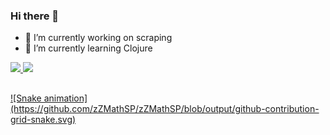 ### Hi there 👋

- 🔭 I’m currently working on scraping
- 🌱 I’m currently learning Clojure

 <div>
  <a href="https://github.com/zZMathSP">
  <img height="180em" src="https://github-readme-stats.vercel.app/api?username=zZMathSP&show_icons=true&theme=dracula&include_all_commits=true&count_private=true"/>
  <img height="180em" src="https://github-readme-stats.vercel.app/api/top-langs/?username=zZMathSP&layout=compact&langs_count=7&theme=dracula"/>
</div>
 
 ##
 
<div> 
 ![Snake animation](https://github.com/zZMathSP/zZMathSP/blob/output/github-contribution-grid-snake.svg)
</div>
